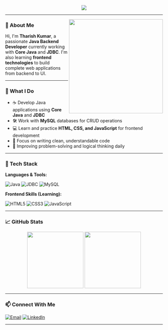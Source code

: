 <div align="center">
  <img src="https://readme-typing-svg.demolab.com?font=Lucida+Console&size=26&duration=3000&pause=1000&color=0A66C2&center=true&vCenter=true&width=750&lines=Hi+I'm+Tharish+Kumar;Java+%7C+JDBC+Backend+Developer;Frontend+Learner+%7C+HTML+CSS+JavaScript;Love+Writing+Clean+Code" />
</div>

---

<img align="right" src="https://media2.giphy.com/media/qgQUggAC3Pfv687qPC/giphy.gif" width="300" />

### 👋 About Me

Hi, I'm **Tharish Kumar**, a passionate **Java Backend Developer** currently working with **Core Java** and **JDBC**. I'm also learning **frontend technologies** to build complete web applications from backend to UI.

---

### 💼 What I Do

- ☕ Develop Java applications using **Core Java** and **JDBC**
- 🛠️ Work with **MySQL** databases for CRUD operations
- 💻 Learn and practice **HTML, CSS, and JavaScript** for frontend development
- 🧠 Focus on writing clean, understandable code
- 🚀 Improving problem-solving and logical thinking daily

---

### 🧰 Tech Stack

**Languages & Tools:**

![Java](https://img.shields.io/badge/Java-%23ED8B00.svg?style=for-the-badge&logo=java&logoColor=white)
![JDBC](https://img.shields.io/badge/JDBC-%23007396.svg?style=for-the-badge&logo=oracle&logoColor=white)
![MySQL](https://img.shields.io/badge/mysql-%234479A1.svg?style=for-the-badge&logo=mysql&logoColor=white)

**Frontend Skills (Learning):**

![HTML5](https://img.shields.io/badge/html5-%23E34F26.svg?style=for-the-badge&logo=html5&logoColor=white)
![CSS3](https://img.shields.io/badge/css3-%231572B6.svg?style=for-the-badge&logo=css3&logoColor=white)
![JavaScript](https://img.shields.io/badge/javascript-%23323330.svg?style=for-the-badge&logo=javascript&logoColor=%23F7DF1E)

---

### 📈 GitHub Stats

<div align="center">
  <img src="https://github-readme-stats.vercel.app/api?username=Tharish-kumar&show_icons=true&theme=gruvbox&hide_border=false" height="180" />
  <img src="https://github-readme-stats.vercel.app/api/top-langs/?username=Tharish-kumar&layout=compact&theme=gruvbox&hide_border=false" height="180" />
</div>

---

### 📫 Connect With Me

[![Email](https://img.shields.io/badge/Gmail-D14836?style=for-the-badge&logo=gmail&logoColor=white)](mailto:tharishkumar117@gmail.com)
[![LinkedIn](https://img.shields.io/badge/LinkedIn-0A66C2?style=for-the-badge&logo=linkedin&logoColor=white)](https://www.linkedin.com/in/tharish-kumar-v/)

---

<!-- Crafted with 💙 by Tharish Kumar -->
